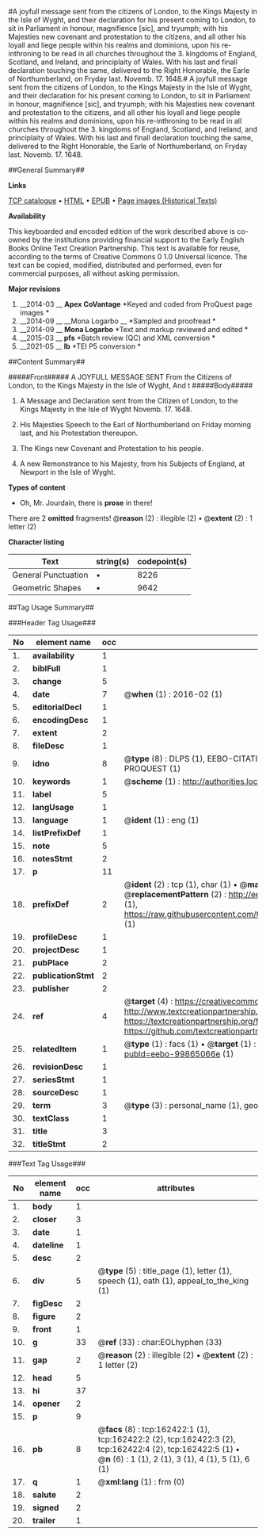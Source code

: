 #A joyfull message sent from the citizens of London, to the Kings Majesty in the Isle of Wyght, and their declaration for his present coming to London, to sit in Parliament in honour, magnifience [sic], and tryumph; with his Majesties new covenant and protestation to the citizens, and all other his loyall and liege people within his realms and dominions, upon his re-inthroning to be read in all churches throughout the 3. kingdoms of England, Scotland, and Ireland, and principlaity of Wales. With his last and finall declaration touching the same, delivered to the Right Honorable, the Earle of Northumberland, on Fryday last. Novemb. 17. 1648.#
A joyfull message sent from the citizens of London, to the Kings Majesty in the Isle of Wyght, and their declaration for his present coming to London, to sit in Parliament in honour, magnifience [sic], and tryumph; with his Majesties new covenant and protestation to the citizens, and all other his loyall and liege people within his realms and dominions, upon his re-inthroning to be read in all churches throughout the 3. kingdoms of England, Scotland, and Ireland, and principlaity of Wales. With his last and finall declaration touching the same, delivered to the Right Honorable, the Earle of Northumberland, on Fryday last. Novemb. 17. 1648.

##General Summary##

**Links**

[TCP catalogue](http://www.ota.ox.ac.uk/tcp/)  • 
[HTML](http://tei.it.ox.ac.uk/tcp/Texts-HTML/free/A87/A87394.html)  • 
[EPUB](http://tei.it.ox.ac.uk/tcp/Texts-EPUB/free/A87/A87394.epub) • 
[Page images (Historical Texts)](https://historicaltexts.jisc.ac.uk/eebo-99865066e)

**Availability**

This keyboarded and encoded edition of the work described above is co-owned by the
    institutions providing financial support to the Early English Books Online Text Creation
    Partnership. This text is available for reuse, according to the terms of  Creative Commons 0 1.0 Universal
    licence. The text can be copied, modified, distributed and performed, even for commercial
    purposes, all without asking permission.

**Major revisions**

1. __2014-03 __ __Apex CoVantage__ *Keyed and coded from ProQuest page images *
1. __2014-09 __ __Mona Logarbo __ *Sampled and proofread *
1. __2014-09 __ __Mona Logarbo__ *Text and markup reviewed and edited *
1. __2015-03 __ __pfs__ *Batch review (QC) and XML conversion *
1. __2021-05 __ __lb__ *TEI P5 conversion *

##Content Summary##

#####Front#####
A JOYFULL MESSAGE SENT From the Citizens of London, to the Kings Majesty in the Isle of Wyght, And t
#####Body#####

1. A Message and Declaration sent from the Citizen of London, to the Kings Majesty in the Isle of Wyght Novemb. 17. 1648.

1. His Majesties Speech to the Earl of Northumberland on Friday morning last, and his Protestation thereupon.

1. The Kings new Covenant and Protestation to his people.

1. A new Remonstrance to his Majesty, from his Subjects of England, at Newport in the Isle of Wyght.

**Types of content**

  * Oh, Mr. Jourdain, there is **prose** in there!

There are 2 **omitted** fragments! 
 @__reason__ (2) : illegible (2)  •  @__extent__ (2) : 1 letter (2)

**Character listing**


|Text|string(s)|codepoint(s)|
|---|---|---|
|General Punctuation|•|8226|
|Geometric Shapes|▪|9642|

##Tag Usage Summary##

###Header Tag Usage###

|No|element name|occ|attributes|
|---|---|---|---|
|1.|__availability__|1||
|2.|__biblFull__|1||
|3.|__change__|5||
|4.|__date__|7| @__when__ (1) : 2016-02 (1)|
|5.|__editorialDecl__|1||
|6.|__encodingDesc__|1||
|7.|__extent__|2||
|8.|__fileDesc__|1||
|9.|__idno__|8| @__type__ (8) : DLPS (1), EEBO-CITATION (1), VID (1), EEBO-PROQUEST (1), STC (3), PROQUEST (1)|
|10.|__keywords__|1| @__scheme__ (1) : http://authorities.loc.gov/ (1)|
|11.|__label__|5||
|12.|__langUsage__|1||
|13.|__language__|1| @__ident__ (1) : eng (1)|
|14.|__listPrefixDef__|1||
|15.|__note__|5||
|16.|__notesStmt__|2||
|17.|__p__|11||
|18.|__prefixDef__|2| @__ident__ (2) : tcp (1), char (1)  •  @__matchPattern__ (2) : ([0-9\-]+):([0-9IVX]+) (1), (.+) (1)  •  @__replacementPattern__ (2) : http://eebo.chadwyck.com/downloadtiff?vid=$1&page=$2 (1), https://raw.githubusercontent.com/textcreationpartnership/Texts/master/tcpchars.xml#$1 (1)|
|19.|__profileDesc__|1||
|20.|__projectDesc__|1||
|21.|__pubPlace__|2||
|22.|__publicationStmt__|2||
|23.|__publisher__|2||
|24.|__ref__|4| @__target__ (4) : https://creativecommons.org/publicdomain/zero/1.0/ (1), http://www.textcreationpartnership.org/docs/. (1), https://textcreationpartnership.org/faq/#faq05 (1), https://github.com/textcreationpartnership (1)|
|25.|__relatedItem__|1| @__type__ (1) : facs (1)  •  @__target__ (1) : https://data.historicaltexts.jisc.ac.uk/view?pubId=eebo-99865066e (1)|
|26.|__revisionDesc__|1||
|27.|__seriesStmt__|1||
|28.|__sourceDesc__|1||
|29.|__term__|3| @__type__ (3) : personal_name (1), geographic_name (2)|
|30.|__textClass__|1||
|31.|__title__|3||
|32.|__titleStmt__|2||


###Text Tag Usage###

|No|element name|occ|attributes|
|---|---|---|---|
|1.|__body__|1||
|2.|__closer__|3||
|3.|__date__|1||
|4.|__dateline__|1||
|5.|__desc__|2||
|6.|__div__|5| @__type__ (5) : title_page (1), letter (1), speech (1), oath (1), appeal_to_the_king (1)|
|7.|__figDesc__|2||
|8.|__figure__|2||
|9.|__front__|1||
|10.|__g__|33| @__ref__ (33) : char:EOLhyphen (33)|
|11.|__gap__|2| @__reason__ (2) : illegible (2)  •  @__extent__ (2) : 1 letter (2)|
|12.|__head__|5||
|13.|__hi__|37||
|14.|__opener__|2||
|15.|__p__|9||
|16.|__pb__|8| @__facs__ (8) : tcp:162422:1 (1), tcp:162422:2 (2), tcp:162422:3 (2), tcp:162422:4 (2), tcp:162422:5 (1)  •  @__n__ (6) : 1 (1), 2 (1), 3 (1), 4 (1), 5 (1), 6 (1)|
|17.|__q__|1| @__xml:lang__ (1) : frm (0)|
|18.|__salute__|2||
|19.|__signed__|2||
|20.|__trailer__|1||
